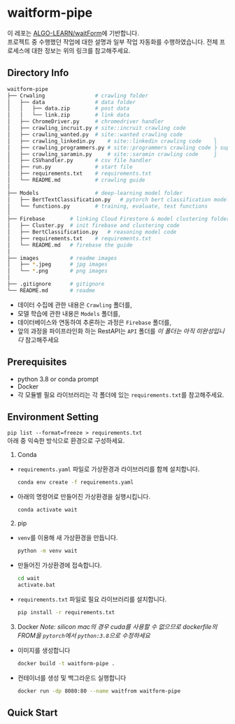 # waitform-pipe
이 레포는 [ALGO-LEARN/waitForm](https://github.com/ALGO-LEARN/waitForm)에 기반합니다.  
프로젝트 중 수행했던 작업에 대한 설명과 일부 작업 자동화를 수행하였습니다. 전체 프로세스에 대한 정보는 위의 링크를 참고해주세요.

## Directory Info
```bash
waitform-pipe
├── Crwaling                # crawling folder
│   ├── data                # data folder
│   │   ├── data.zip        # post data
│   │   └── link.zip        # link data
│   ├── ChromeDriver.py     # chromedriver handler
│   ├── crawling_incruit.py # site::incruit crawling code
│   ├── crawling_wanted.py  # site::wanted crawling code
│   ├── crawling_linkedin.py    # site::linkedin crawling code    ⎫
│   ├── crawling_programmers.py # site::programmers crawling code ⎬ support by @tpqls0327
│   ├── crawling_saramin.py     # site::saramin crawling code     ⎭
│   ├── CSVhandler.py       # csv file handler
│   ├── run.py              # start file
│   ├── requirements.txt    # requirements.txt
│   └── README.md           # crawling guide
│
├── Models                  # deep-learning model folder
│   ├── BertTextClassification.py   # pytorch bert classification model
│   └── functions.py        # training, evaluate, test functions
│
├── Firebase        # linking Cloud Firestore & model clustering folder
│   ├── Cluster.py  # init firebase and clustering code
│   ├── BertClassification.py   # reasoning model code
│   ├── requirements.txt    # requirements.txt
│   └── README.md   # firebase the guide
│
├── images          # readme images
│   ├── *.jpeg      # jpg images
│   └── *.png       # png images
│
├── .gitignore      # gitignore
└── README.md       # readme
```

- 데이터 수집에 관한 내용은 `Crawling` 폴더를,
- 모델 학습에 관한 내용은 `Models` 폴더를,
- 데이터베이스와 연동하여 추론하는 과정은 `Firebase` 폴더를,
- 앞의 과정을 파이프라인화 하는 RestAPI는 `API` 폴더를 _이 폴더는 아직 미완성입니다_
참고해주세요

## Prerequisites
- python 3.8 or conda prompt
- Docker
- 각 모듈별 필요 라이브러리는 각 폴더에 있는 `requirements.txt`를 참고해주세요.

## Environment Setting
`pip list --format=freeze > requirements.txt`  
아래 중 익숙한 방식으로 환경으로 구성하세요.  
1. Conda
- `requirements.yaml` 파일로 가상환경과 라이브러리를 함께 설치합니다.
  ```bash
  conda env create -f requirements.yaml
  ```
- 아래의 명령어로 만들어진 가상환경을 실행시킵니다.
  ```bash
  conda activate wait
  ```

2. pip
- `venv`를 이용해 새 가상환경을 만듭니다.
  ```bash
  python -m venv wait
  ```
- 만들어진 가상환경에 접속합니다.
  ```bash
  cd wait
  activate.bat
  ```
- `requirements.txt` 파일로 필요 라이브러리를 설치합니다.
  ```bash
  pip install -r requirements.txt
  ```

3. Docker
_Note: silicon mac의 경우 cuda를 사용할 수 없으므로 dockerfile의 FROM을 `pytorch`에서 `python:3.8`으로 수정하세요_
- 이미지를 생성합니다
  ```bash
  docker build -t waitform-pipe .
  ```
- 컨테이너를 생성 및 백그라운드 실행합니다
  ```bash
  docker run -dp 8080:80 --name waitfrom waitform-pipe
  ```

## Quick Start

